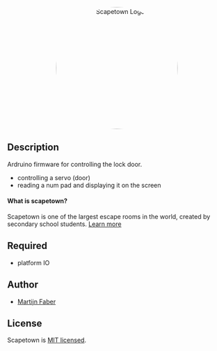 <p align="center">
  <img src="https://avatars.githubusercontent.com/u/85075638" width="280" alt="Scapetown Logo" style="border-radius:50%" />
</p>

## Description
Ardruino firmware for controlling the lock door.

- controlling a servo (door)
- reading a num pad and displaying it on the screen 

#### What is scapetown?
Scapetown is one of the largest escape rooms in the world, created by secondary school students. [Learn more](https://jegaathetmaken.nl/scapetown/)

## Required

- platform IO

## Author
- [Martijn Faber](https://github.com/Martijn-Faber)

## License

Scapetown is [MIT licensed](LICENSE).